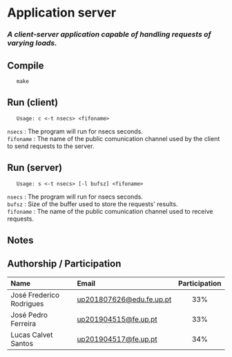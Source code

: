 # Application server
### _A client-server application capable of handling requests of varying loads._

## Compile
       make 

## Run (client)

       Usage: c <-t nsecs> <fifoname>


`nsecs` : The program will run for nsecs seconds.  
`fifoname` : The name of the public comunication channel used by the client to send requests to
the server.

## Run (server)

       Usage: s <-t nsecs> [-l bufsz] <fifoname>

`nsecs` : The program will run for nsecs seconds.  
`bufsz` : Size of the buffer used to store the requests' results.  
`fifoname` : The name of the public comunication channel used to receive requests.

## Notes



## Authorship / Participation

| Name                     | Email                      | Participation  |
|:-------------------------|:---------------------------|:--------------:|
| José Frederico Rodrigues | <up201807626@edu.fe.up.pt> | 33%            |
| José Pedro Ferreira      | <up201904515@fe.up.pt>     | 33%            |
| Lucas Calvet Santos      | <up201904517@fe.up.pt>     | 34%            |
